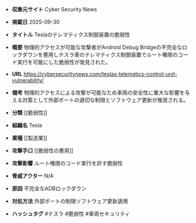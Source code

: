 - **収集元サイト**
Cyber Security News

- **掲載日**
2025-09-30

- **タイトル**
Teslaのテレマティクス制御装置の脆弱性

- **概要**
物理的アクセスが可能な攻撃者がAndroid Debug Bridgeの不完全なロックダウンを悪用しテスラ車のテレマティクス制御装置でルート権限のコード実行を可能にした脆弱性が発見された。

- **URL**
https://cybersecuritynews.com/teslas-telematics-control-unit-vulnerability/

- **備考**
物理的アクセスによる攻撃が可能なため車両の安全性に重大な影響を与える対策として外部ポートの適切な制限とソフトウェア更新が推奨される。

- **分類**
[[脆弱性]]

- **組織名**
Tesla

- **業種**
[[製造業]]

- **攻撃手口**
[[脆弱性の悪用]]

- **攻撃影響**
ルート権限のコード実行を許す脆弱性

- **脅威アクター**
N/A

- **原因**
不完全なADBロックダウン

- **対処方法**
外部ポートの制限ソフトウェア更新適用

- **ハッシュタグ**
#テスラ #脆弱性 #車両セキュリティ
